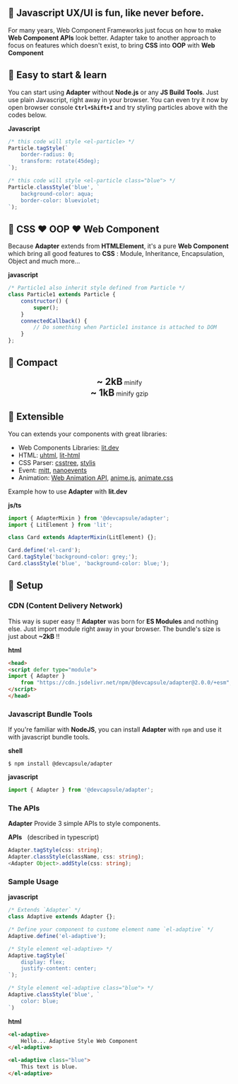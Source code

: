 ## 🎉 Javascript UX/UI is fun, like never before.

For many years, Web Component Frameworks just focus on how to make
**Web Component APIs** look better. Adapter take to another approach
to focus on features which doesn't exist, to bring **CSS** into **OOP**
with **Web Component**

## 🎉 Easy to start & learn
You can start using **Adapter** without **Node.js** or any
**JS Build Tools**. Just use plain Javascript, right away in your browser.
You can even try it now by open browser console **`Ctrl+Shift+I`** and try
styling particles above with the codes below.

<el-code-block>
    <div el="bar-top-left">
        <b>Javascript</b>
    </div>

```js
/* this code will style <el-particle> */
Particle.tagStyle(`
    border-radius: 0;
    transform: rotate(45deg);
`);

/* this code will style <el-particle class="blue"> */
Particle.classStyle('blue', `
    background-color: aqua;
    border-color: blueviolet;
`);
```
</el-code-block>

## 🎉 CSS ❤️ OOP ❤️ Web Component

Because **Adapter** extends from **HTMLElement**, it's a pure **Web Component**
which bring all good features to **CSS** : Module, Inheritance, Encapsulation,
Object and much more...

<el-code-block>
    <div el="bar-top-left"><b>javascript</b></div>

```js
/* Particle1 also inherit style defined from Particle */
class Particle1 extends Particle {
    constructor() {
        super();
    }
    connectedCallback() {
        // Do something when Particle1 instance is attached to DOM
    }
};

```
</el-code-block>

## 🎉 Compact

<div style="text-align: center;">
<strong style="font-size: 1.5em;">~ 2kB</strong> minify<br>
<strong style="font-size: 1.5em;">~ 1kB</strong> minify gzip
</div>

## 🎉 Extensible

You can extends your components with great libraries:
- Web Components Libraries:
  [lit.dev](https://lit.dev/)  
- HTML:
  [uhtml](https://github.com/WebReflection/uhtml),
  [lit-html](https://lit.dev/docs/libraries/standalone-templates/)
- CSS Parser:
  [csstree](https://github.com/csstree/csstree),
  [stylis](https://stylis.js.org/)
- Event: [mitt](https://www.npmjs.com/package/mitt),
  [nanoevents](https://github.com/ai/nanoevents])
- Animation:
  [Web Animation API](https://developer.mozilla.org/en-US/docs/Web/API/Web_Animations_API),
  [anime.js](https://animejs.com/),
  [animate.css](https://animate.style/)

Example how to use **Adapter** with **lit.dev**

<el-code-block style="margin-top: 0.5rem;">
    <div el="bar-top-left"><b>js/ts</b></div>

```ts
import { AdapterMixin } from '@devcapsule/adapter';
import { LitElement } from 'lit';

class Card extends AdapterMixin(LitElement) {};

Card.define('el-card');
Card.tagStyle('background-color: grey;');
Card.classStyle('blue', 'background-color: blue;');
```
</el-code-block>

## 🎉 Setup

### CDN (Content Delivery Network)

This way is super easy !! **Adapter** was born for **ES Modules** and
nothing else. Just import module right away in your browser.
The bundle's size is just about **~2kB** !!

<el-code-block>
    <div el="bar-top-left">
        <b>html</b>
    </div>

```html
<head>
<script defer type="module">
import { Adapter }
    from "https://cdn.jsdelivr.net/npm/@devcapsule/adapter@2.0.0/+esm";
</script>
</head>
```
</el-code-block>

### Javascript Bundle Tools

If you're familiar with **NodeJS**, you can install **Adapter**
with `npm` and use it with javascript bundle tools.

<el-code-block>
    <div el="bar-top-left">
        <b>shell</b>
    </div>

```shell
$ npm install @devcapsule/adapter
```
</el-code-block>

<el-code-block>
    <div el="bar-top-left">
        <b>javascript</b>
    </div>

```js
import { Adapter } from '@devcapsule/adapter';
```
</el-code-block>

### The APIs

**Adapter** Provide 3 simple APIs to style components.

<el-code-block>
    <div el="bar-top-left">
        <b>APIs</b>
        <span style="margin-left: 0.5rem;">(described in typescript)</span>
    </div>

```ts
Adapter.tagStyle(css: string);
Adapter.classStyle(className, css: string);
<Adapter Object>.addStyle(css: string);
```

</el-code-block>

### Sample Usage

<el-code-block>
    <div el="bar-top-left">
        <b>javascript</b>
    </div>

```js
/* Extends `Adapter` */
class Adaptive extends Adapter {};

/* Define your component to custome element name `el-adaptive` */
Adaptive.define('el-adaptive');

/* Style element <el-adaptive> */
Adaptive.tagStyle(`
    display: flex;
    justify-content: center;
`);

/* Style element <el-adaptive class="blue"> */
Adaptive.classStyle('blue', `
    color: blue;
`)

```
</el-code-block>

<el-code-block>
    <div el="bar-top-left">
        <b>html</b>
    </div>

```html
<el-adaptive>
    Hello... Adaptive Style Web Component
</el-adaptive>

<el-adaptive class="blue">
    This text is blue.
</el-adaptive>
```
</el-code-block>
